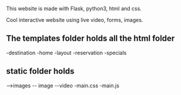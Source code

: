 This website is made with Flask, python3, html and css.

Cool interactive website using live video, forms, images.

## The templates folder holds all the html folder

-destination
-home
-layout
-reservation
-specials

## static folder holds

-->images
-- image
--video
-main.css
-main.js
